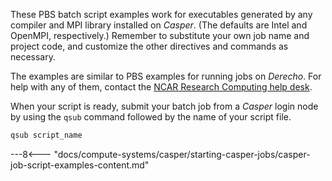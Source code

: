 
These PBS batch script examples work for executables generated by any
compiler and MPI library installed on *Casper*. (The defaults are Intel
and OpenMPI, respectively.) Remember to substitute your own job name and
project code, and customize the other directives and commands as
necessary.

The examples are similar to PBS examples for running jobs on *Derecho*.
For help with any of them, contact the [NCAR Research Computing help desk](https://rchelp.ucar.edu/).

When your script is ready, submit your batch job from a *Casper* login
node by using the `qsub` command followed by the name of your script
file.
```bash
qsub script_name
```

<!-- You can also submit your batch script from a Cheyenne login node to -->
<!-- Casper by using the **qsubcasper** command. All other steps are the -->
<!-- same. -->
<!-- ```bash -->
<!-- qsubcasper script_name -->
<!-- ``` -->

---8<--- "docs/compute-systems/casper/starting-casper-jobs/casper-job-script-examples-content.md"
